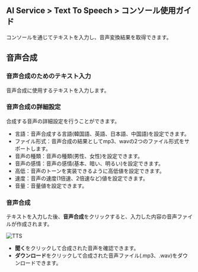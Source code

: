 ## AI Service > Text To Speech > コンソール使用ガイド

コンソールを通じてテキストを入力し、音声変換結果を取得できます。

## 音声合成

### 音声合成のためのテキスト入力

音声合成に使用するテキストを入力します。

### 音声合成の詳細設定

合成する音声の詳細設定を行うことができます。

* 言語：音声合成する言語(韓国語、英語、日本語、中国語)を設定できます。
* ファイル形式：音声合成の結果としてmp3、wavの2つのファイル形式をサポートします。
* 音声の種類：音声の種類(男性、女性)を設定できます。
* 音声の感情：音声の感情(基本、暗い、明るい)を設定できます。
* 高低：音声のトーンを実装できるように高低値を設定できます。
* 速度：音声の速度(1倍速、2倍速など)値を設定できます。
* 音量：音量値を設定できます。

### 音声合成

テキストを入力した後、**音声合成**をクリックすると、入力した内容の音声ファイルが作成されます。

![TTS](http://static.toastoven.net/prod_speech/tts_console_ja.png)

* **聞く**をクリックして合成された音声を確認できます。
* **ダウンロード**をクリックして合成された音声ファイル(.mp3、.wav)をダウンロードできます。
